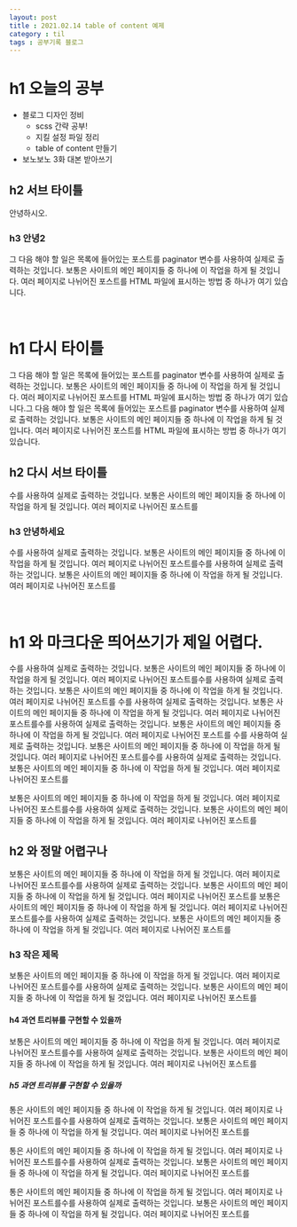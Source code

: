 ```yaml
---
layout: post
title : 2021.02.14 table of content 예제
category : til
tags : 공부기록 블로그 
---
```

# h1 오늘의 공부
- 블로그 디자인 정비
  - scss 간략 공부!
  - 지킬 설정 파일 정리
  - table of content 만들기
- 보노보노 3화 대본 받아쓰기  

## h2 서브 타이틀
안녕하시오. 

### h3 안녕2
그 다음 해야 할 일은 목록에 들어있는 포스트를 paginator 변수를 사용하여 실제로 출력하는 것입니다. 보통은 사이트의 메인 페이지들 중 하나에 이 작업을 하게 될 것입니다. 여러 페이지로 나뉘어진 포스트를 HTML 파일에 표시하는 방법 중 하나가 여기 있습니다.

<br/>

# h1 다시 타이틀
그 다음 해야 할 일은 목록에 들어있는 포스트를 paginator 변수를 사용하여 실제로 출력하는 것입니다. 보통은 사이트의 메인 페이지들 중 하나에 이 작업을 하게 될 것입니다. 여러 페이지로 나뉘어진 포스트를 HTML 파일에 표시하는 방법 중 하나가 여기 있습니다.그 다음 해야 할 일은 목록에 들어있는 포스트를 paginator 변수를 사용하여 실제로 출력하는 것입니다. 보통은 사이트의 메인 페이지들 중 하나에 이 작업을 하게 될 것입니다. 여러 페이지로 나뉘어진 포스트를 HTML 파일에 표시하는 방법 중 하나가 여기 있습니다.
## h2 다시 서브 타이틀
수를 사용하여 실제로 출력하는 것입니다. 보통은 사이트의 메인 페이지들 중 하나에 이 작업을 하게 될 것입니다. 여러 페이지로 나뉘어진 포스트를   

### h3 안녕하세요
수를 사용하여 실제로 출력하는 것입니다. 보통은 사이트의 메인 페이지들 중 하나에 이 작업을 하게 될 것입니다. 여러 페이지로 나뉘어진 포스트를수를 사용하여 실제로 출력하는 것입니다. 보통은 사이트의 메인 페이지들 중 하나에 이 작업을 하게 될 것입니다. 여러 페이지로 나뉘어진 포스트를

<br/>

# h1 와 마크다운 띄어쓰기가 제일 어렵다.
수를 사용하여 실제로 출력하는 것입니다. 보통은 사이트의 메인 페이지들 중 하나에 이 작업을 하게 될 것입니다. 여러 페이지로 나뉘어진 포스트를수를 사용하여 실제로 출력하는 것입니다. 보통은 사이트의 메인 페이지들 중 하나에 이 작업을 하게 될 것입니다. 여러 페이지로 나뉘어진 포스트를
수를 사용하여 실제로 출력하는 것입니다. 보통은 사이트의 메인 페이지들 중 하나에 이 작업을 하게 될 것입니다. 여러 페이지로 나뉘어진 포스트를수를 사용하여 실제로 출력하는 것입니다. 보통은 사이트의 메인 페이지들 중 하나에 이 작업을 하게 될 것입니다. 여러 페이지로 나뉘어진 포스트를
수를 사용하여 실제로 출력하는 것입니다. 보통은 사이트의 메인 페이지들 중 하나에 이 작업을 하게 될 것입니다. 여러 페이지로 나뉘어진 포스트를수를 사용하여 실제로 출력하는 것입니다. 보통은 사이트의 메인 페이지들 중 하나에 이 작업을 하게 될 것입니다. 여러 페이지로 나뉘어진 포스트를  

보통은 사이트의 메인 페이지들 중 하나에 이 작업을 하게 될 것입니다. 여러 페이지로 나뉘어진 포스트를수를 사용하여 실제로 출력하는 것입니다. 보통은 사이트의 메인 페이지들 중 하나에 이 작업을 하게 될 것입니다. 여러 페이지로 나뉘어진 포스트를

## h2 와 정말 어렵구나
보통은 사이트의 메인 페이지들 중 하나에 이 작업을 하게 될 것입니다. 여러 페이지로 나뉘어진 포스트를수를 사용하여 실제로 출력하는 것입니다. 보통은 사이트의 메인 페이지들 중 하나에 이 작업을 하게 될 것입니다. 여러 페이지로 나뉘어진 포스트를
보통은 사이트의 메인 페이지들 중 하나에 이 작업을 하게 될 것입니다. 여러 페이지로 나뉘어진 포스트를수를 사용하여 실제로 출력하는 것입니다. 보통은 사이트의 메인 페이지들 중 하나에 이 작업을 하게 될 것입니다. 여러 페이지로 나뉘어진 포스트를

### h3 작은 제목
보통은 사이트의 메인 페이지들 중 하나에 이 작업을 하게 될 것입니다. 여러 페이지로 나뉘어진 포스트를수를 사용하여 실제로 출력하는 것입니다. 보통은 사이트의 메인 페이지들 중 하나에 이 작업을 하게 될 것입니다. 여러 페이지로 나뉘어진 포스트를
#### h4 과연 트리뷰를 구현할 수 있을까
보통은 사이트의 메인 페이지들 중 하나에 이 작업을 하게 될 것입니다. 여러 페이지로 나뉘어진 포스트를수를 사용하여 실제로 출력하는 것입니다. 보통은 사이트의 메인 페이지들 중 하나에 이 작업을 하게 될 것입니다. 여러 페이지로 나뉘어진 포스트를
##### h5 과연 트리뷰를 구현할 수 있을까
통은 사이트의 메인 페이지들 중 하나에 이 작업을 하게 될 것입니다. 여러 페이지로 나뉘어진 포스트를수를 사용하여 실제로 출력하는 것입니다. 보통은 사이트의 메인 페이지들 중 하나에 이 작업을 하게 될 것입니다. 여러 페이지로 나뉘어진 포스트를

통은 사이트의 메인 페이지들 중 하나에 이 작업을 하게 될 것입니다. 여러 페이지로 나뉘어진 포스트를수를 사용하여 실제로 출력하는 것입니다. 보통은 사이트의 메인 페이지들 중 하나에 이 작업을 하게 될 것입니다. 여러 페이지로 나뉘어진 포스트를

통은 사이트의 메인 페이지들 중 하나에 이 작업을 하게 될 것입니다. 여러 페이지로 나뉘어진 포스트를수를 사용하여 실제로 출력하는 것입니다. 보통은 사이트의 메인 페이지들 중 하나에 이 작업을 하게 될 것입니다. 여러 페이지로 나뉘어진 포스트를

<br/>

